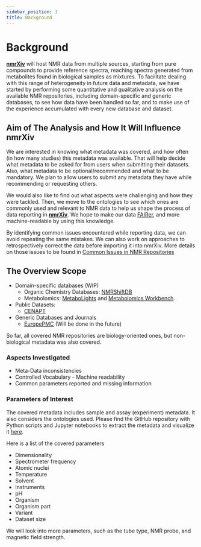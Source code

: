 ```yaml
---
sidebar_position: 1
title: Background
---
```

# Background

**[nmrXiv](https://nmrxiv.org/)** will host NMR data from multiple sources, starting from pure compounds to provide reference spectra, reaching spectra generated from metabolites found in biological samples as mixtures. To facilitate dealing with this range of heterogeneity in future data and metadata, we have started by performing some quantitative and qualitative analysis on the available NMR repositories, including domain-specific and generic databases, to see how data have been handled so far, and to make use of the experience accumulated with every new database and dataset. 

## Aim of The Analysis and How It Will Influence nmrXiv
We are interested in knowing what metadata was covered, and how often (in how many studies) this metadata was available. That will help decide what metadata to be asked for from users when submitting their datasets. Also, what metadata to be optional/recommended and what to be mandatory. We plan to allow users to submit any metadata they have while recommending or requesting others. 

We would also like to find out what aspects were challenging and how they were tackled. Then, we move to the ontologies to see which ones are commonly used and relevant to NMR data to help us shape the process of data reporting in **[nmrXiv](https://nmrxiv.org/)**. We hope to make our data [FAIRer](https://www.go-fair.org/fair-principles/), and more machine-readable by using this knowledge.

By identifying common issues encountered while reporting data, we can avoid repeating the same mistakes. We can also work on approaches to retrospectively correct the data before importing it into nmrXiv. More details on those issues to be found in [Common Issues in NMR Repositories](/docs/advanced-guides/nmr-repositories/common-issues-encountered-in-nmr-repositories.md)

## The Overview Scope

* Domain-specific databases (WIP)
    * Organic Chemistry Databases: [NMRShiftDB](https://nmrshiftdb.nmr.uni-koeln.de/)
    * Metabolomics: [MetaboLights](https://www.ebi.ac.uk/metabolights/) and [Metabolomics Workbench](https://www.metabolomicsworkbench.org/).
* Public Datasets:
    * [CENAPT](https://dataverse.harvard.edu/dataverse/cenapt)
* Generic Databases and Journals
    * [EuropePMC](https://europepmc.org/) (Will be done in the future)

So far, all covered NMR repositories are biology-oriented ones, but non-biological metadata was also covered.  

### Aspects Investigated
 - Meta-Data inconsistencies
 - Controlled Vocabulary - Machine readability
 - Common parameters reported and missing information

### Parameters of Interest
The covered metadata includes sample and assay (experiment) metadata. It also considers the ontologies used. Please find the GitHub repository with Python scripts and Jupyter notebooks to extract the metadata and visualize it [here](https://github.com/NFDI4Chem/repo-scripts).

Here is a list of the covered parameters
 - Dimensionality
 - Spectrometer frequency
 - Atomic nuclei
 - Temperature
 - Solvent 
 - Instruments
 - pH
 - Organism
 - Organism part
 - Variant
 - Dataset size

 We will look into more parameters, such as the tube type, NMR probe, and magnetic field strength. 